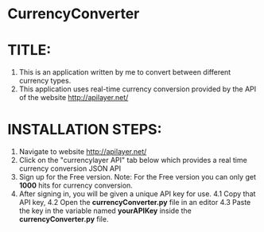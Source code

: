 # CurrencyConverter

# TITLE: 
1. This is an application written by me to convert between different currency types.
2. This application uses real-time currency conversion provided by the API of the website http://apilayer.net/

# INSTALLATION STEPS:
1. Navigate to website http://apilayer.net/
2. Click on the "currencylayer API" tab below which provides a real time currency conversion JSON API
3. Sign up for the Free version. Note: For the Free version you can only get <b>1000</b> hits for currency conversion.
4. After signing in, you will be given a unique API key for use.
   4.1 Copy that API key, 
   4.2 Open the <b>currencyConverter.py</b> file in an editor
   4.3 Paste the key in the variable named <b>yourAPIKey</b> inside the <b>currencyConverter.py</b> file.
